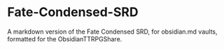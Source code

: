 # Fate-Condensed-SRD
A markdown version of the Fate Condensed SRD, for obsidian.md vaults, formatted for the ObsidianTTRPGShare.
